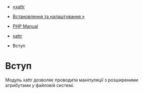 - [«xattr](book.xattr.md)
- [Встановлення та налаштування »](xattr.setup.md)

- [PHP Manual](index.md)
- [xattr](book.xattr.md)
-   Вступ

# Вступ

Модуль xattr дозволяє проводити маніпуляції з розширеними атрибутами
у файловій системі.
